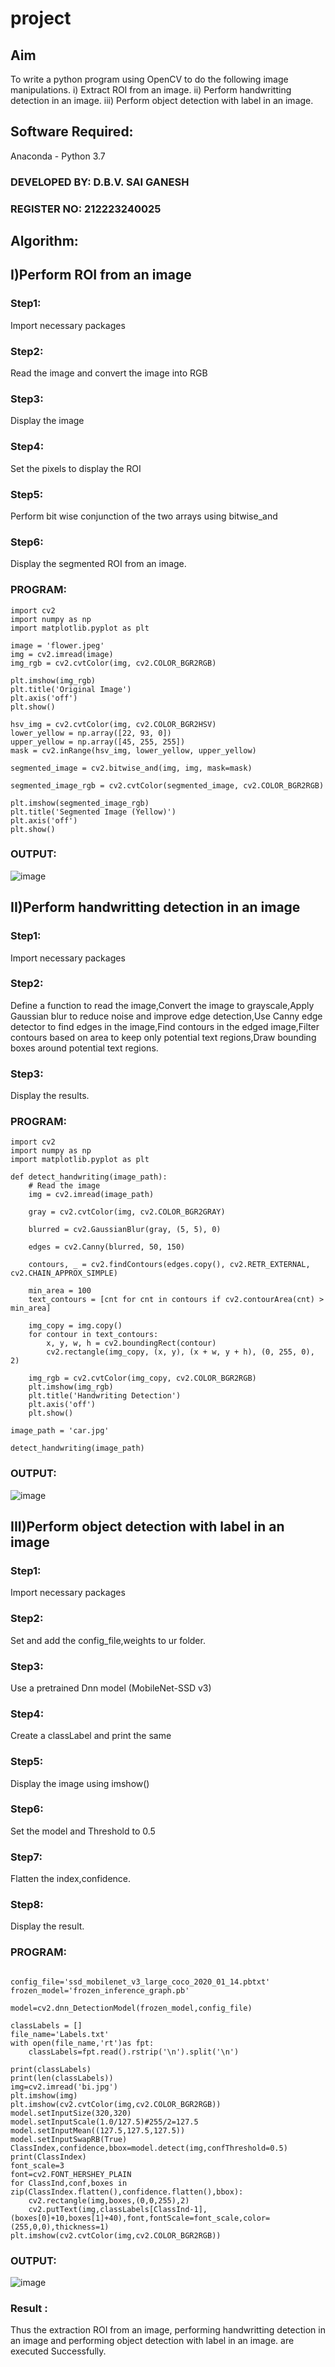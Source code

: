 # project
## Aim
To write a python program using OpenCV to do the following image manipulations.
i) Extract ROI from  an image.
ii) Perform handwritting detection in an image.
iii) Perform object detection with label in an image.
## Software Required:
Anaconda - Python 3.7
### DEVELOPED BY: D.B.V. SAI GANESH
### REGISTER NO: 212223240025
## Algorithm:
## I)Perform ROI from an image
### Step1:
Import necessary packages 
### Step2:
Read the image and convert the image into RGB
### Step3:
Display the image
### Step4:
Set the pixels to display the ROI 
### Step5:
Perform bit wise conjunction of the two arrays  using bitwise_and 
### Step6:
Display the segmented ROI from an image.
### PROGRAM:
```
import cv2
import numpy as np
import matplotlib.pyplot as plt

image = 'flower.jpeg'
img = cv2.imread(image)
img_rgb = cv2.cvtColor(img, cv2.COLOR_BGR2RGB)

plt.imshow(img_rgb)
plt.title('Original Image')
plt.axis('off')
plt.show()

hsv_img = cv2.cvtColor(img, cv2.COLOR_BGR2HSV)
lower_yellow = np.array([22, 93, 0])
upper_yellow = np.array([45, 255, 255])
mask = cv2.inRange(hsv_img, lower_yellow, upper_yellow)

segmented_image = cv2.bitwise_and(img, img, mask=mask)

segmented_image_rgb = cv2.cvtColor(segmented_image, cv2.COLOR_BGR2RGB)

plt.imshow(segmented_image_rgb)
plt.title('Segmented Image (Yellow)')
plt.axis('off')
plt.show()
```
### OUTPUT:
![image](https://github.com/saiganesh2006/project/assets/145742342/6b1ce536-487b-4793-b974-f0d583e9865e)

## II)Perform handwritting detection in an image
### Step1:
Import necessary packages 
### Step2:
Define a function to read the image,Convert the image to grayscale,Apply Gaussian blur to reduce noise and improve edge detection,Use Canny edge detector to find edges in the image,Find contours in the edged image,Filter contours based on area to keep only potential text regions,Draw bounding boxes around potential text regions.
### Step3:
Display the results.
### PROGRAM:
```
import cv2
import numpy as np
import matplotlib.pyplot as plt

def detect_handwriting(image_path):
    # Read the image
    img = cv2.imread(image_path)

    gray = cv2.cvtColor(img, cv2.COLOR_BGR2GRAY)

    blurred = cv2.GaussianBlur(gray, (5, 5), 0)

    edges = cv2.Canny(blurred, 50, 150)

    contours, _ = cv2.findContours(edges.copy(), cv2.RETR_EXTERNAL, cv2.CHAIN_APPROX_SIMPLE)

    min_area = 100
    text_contours = [cnt for cnt in contours if cv2.contourArea(cnt) > min_area]

    img_copy = img.copy()
    for contour in text_contours:
        x, y, w, h = cv2.boundingRect(contour)
        cv2.rectangle(img_copy, (x, y), (x + w, y + h), (0, 255, 0), 2)

    img_rgb = cv2.cvtColor(img_copy, cv2.COLOR_BGR2RGB)
    plt.imshow(img_rgb)
    plt.title('Handwriting Detection')
    plt.axis('off')
    plt.show()

image_path = 'car.jpg'

detect_handwriting(image_path)
```
### OUTPUT:
![image](https://github.com/saiganesh2006/project/assets/145742342/ea2aab85-4c6e-4194-a3e2-ba7f10b9e0c8)

## III)Perform object detection with label in an image
### Step1:
Import necessary packages 
### Step2:
Set and add the config_file,weights to ur folder.
### Step3:
Use a pretrained Dnn model (MobileNet-SSD v3)
### Step4:
Create a classLabel and print the same
### Step5:
Display the image using imshow()
### Step6:
Set the model and Threshold to 0.5
### Step7:
Flatten the index,confidence.
### Step8:
Display the result.
### PROGRAM:
```

config_file='ssd_mobilenet_v3_large_coco_2020_01_14.pbtxt'
frozen_model='frozen_inference_graph.pb'

model=cv2.dnn_DetectionModel(frozen_model,config_file)

classLabels = []
file_name='Labels.txt'
with open(file_name,'rt')as fpt:
    classLabels=fpt.read().rstrip('\n').split('\n')

print(classLabels)
print(len(classLabels))
img=cv2.imread('bi.jpg')
plt.imshow(img)
plt.imshow(cv2.cvtColor(img,cv2.COLOR_BGR2RGB))
model.setInputSize(320,320)
model.setInputScale(1.0/127.5)#255/2=127.5
model.setInputMean((127.5,127.5,127.5))
model.setInputSwapRB(True)
ClassIndex,confidence,bbox=model.detect(img,confThreshold=0.5)
print(ClassIndex)
font_scale=3
font=cv2.FONT_HERSHEY_PLAIN
for ClassInd,conf,boxes in zip(ClassIndex.flatten(),confidence.flatten(),bbox):
    cv2.rectangle(img,boxes,(0,0,255),2)
    cv2.putText(img,classLabels[ClassInd-1],(boxes[0]+10,boxes[1]+40),font,fontScale=font_scale,color=(255,0,0),thickness=1)
plt.imshow(cv2.cvtColor(img,cv2.COLOR_BGR2RGB))
```
### OUTPUT:
![image](https://github.com/saiganesh2006/project/assets/145742342/718035b5-4167-42ca-a6a5-88767d9cc625)

### Result :
Thus the extraction ROI from an image, performing handwritting detection in an image and performing object detection with label in an image. are executed Successfully.
